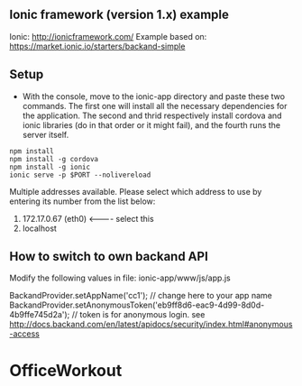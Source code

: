 ## Ionic framework (version 1.x) example
Ionic: http://ionicframework.com/
Example based on: https://market.ionic.io/starters/backand-simple

## Setup
* With the console, move to the ionic-app directory and paste these two commands. The first one will install all the necessary dependencies for the application. The second and thrid respectively install cordova and ionic libraries (do in that order or it might fail), and the fourth runs the server itself.
```
npm install 
npm install -g cordova 
npm install -g ionic
ionic serve -p $PORT --nolivereload
```

Multiple addresses available.
Please select which address to use by entering its number from the list below:
 1) 172.17.0.67 (eth0) <---- select this
 2) localhost
 
 
## How to switch to own backand API
Modify the following values in file: ionic-app/www/js/app.js

BackandProvider.setAppName('cc1'); // change here to your app name
BackandProvider.setAnonymousToken('eb9ff8d6-eac9-4d99-8d0d-4b9ffe745d2a'); // token is for anonymous login. see http://docs.backand.com/en/latest/apidocs/security/index.html#anonymous-access
 
 
 
 
 
 
 
 
# OfficeWorkout
